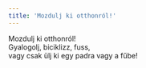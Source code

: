 ```yaml
---
title: 'Mozdulj ki otthonról!'
---
```

Mozdulj ki otthonról!  
Gyalogolj, biciklizz, fuss,  
vagy csak ülj ki egy padra vagy a fűbe!